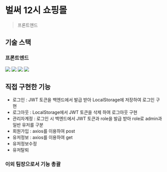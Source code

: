 # 벌써 12시 쇼핑몰
> 프론트엔드

## 기술 스택

### 프론트엔드
<div> 
  <img src="https://img.shields.io/badge/html5-E34F26?style=for-the-badge&logo=html5&logoColor=white"> 
  <img src="https://img.shields.io/badge/css-1572B6?style=for-the-badge&logo=css3&logoColor=white"> 
  <img src="https://img.shields.io/badge/javascript-F7DF1E?style=for-the-badge&logo=javascript&logoColor=black"> 
  <img src="https://img.shields.io/badge/react-61DAFB?style=for-the-badge&logo=react&logoColor=black"> 
</div>

## 직접 구현한 기능

- 로그인 : JWT 토큰을 백엔드에서 발급 받아 LocalStorage에 저장하여 로그인 구현
- 로그아웃 : LocalStorage에서 JWT 토큰을 삭제 하여 로그아웃 구현
- 관리자계정 : 로그인 시 백엔드에서 JWT 토큰과 role을 발급 받아 role로 admin과 일반 유저를 구분
- 회원가입 : axios를 이용하여 post
- 유저정보 : axios를 이용하여 get
- 유저정보수정
- 유저탈퇴

### 이외 팀장으로서 기능 총괄
